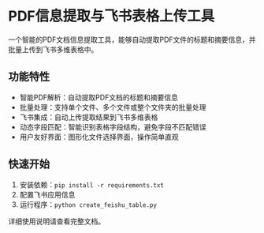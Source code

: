 # PDF信息提取与飞书表格上传工具

一个智能的PDF文档信息提取工具，能够自动提取PDF文件的标题和摘要信息，并批量上传到飞书多维表格中。

## 功能特性

- 智能PDF解析：自动提取PDF文档的标题和摘要信息
- 批量处理：支持单个文件、多个文件或整个文件夹的批量处理
- 飞书集成：自动上传提取结果到飞书多维表格
- 动态字段匹配：智能识别表格字段结构，避免字段不匹配错误
- 用户友好界面：图形化文件选择界面，操作简单直观

## 快速开始

1. 安装依赖：`pip install -r requirements.txt`
2. 配置飞书应用信息
3. 运行程序：`python create_feishu_table.py`

详细使用说明请查看完整文档。